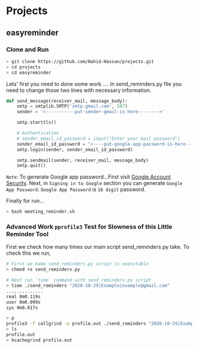 # Projects

## easyreminder

### Clone and Run

```sh
> git clone https://github.com/Nahid-Hassan/projects.git
> cd projects
> cd easyreminder
```

Lets' first you need to done some work ....
In send_reminders.py file you need to change those two lines with necessary information.

```py
def send_message(receiver_mail, message_body):
    smtp = smtplib.SMTP('smtp.gmail.com', 587)
    sender = '<-----------put-sender-gmail-is-here-------->'

    smtp.starttls()

    # Authentication
    # sender_email_id_password = input("Enter your mail password")
    sender_email_id_password = "<----put-google-app-password-is-here---->"
    smtp.login(sender, sender_email_id_password)

    smtp.sendmail(sender, receiver_mail, message_body)
    smtp.quit()
```

`Note`: To generate Google app password...First visit [Google Account Security](https://myaccount.google.com/security). Next, in `Signing in to Google` section you can generate `Google App Password`. `Google App Password` is `16 digit` password.

Finally for run...

```sh
> bash meeting_reminder.sh
```

### Advanced Work `pprofile3` Test for Slowness of this Little Reminder Tool

First we check how many times our main script send_reminders.py take.
To check this we run,

```sh
# First we make send_reminders.py script is executable
> chmod +x send_reminders.py

# Next run `time` command with send_reminders.py script
> time ./send_reminders "2020-10-29|Example|example@gmail.com"
..............
real 0m0.119s
user 0m0.099s
sys 0m0.017s
```

```sh
> p
profile3 -f callgrind -o profile.out ./send_reminders "2020-10-29|Example|example@gmail.com"
> ls
profile.out
> kcachegrind profile.out
```
